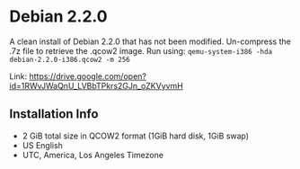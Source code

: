 # Debian 2.2.0
A clean install of Debian 2.2.0 that has not been modified. Un-compress the .7z file to retrieve the .qcow2 image. Run using: `qemu-system-i386 -hda debian-2.2.0-i386.qcow2 -m 256`

Link: https://drive.google.com/open?id=1RWvJWaQnU_LVBbTPkrs2GJn_oZKVyvmH

## Installation Info
- 2 GiB total size in QCOW2 format (1GiB hard disk, 1GiB swap)
- US English
- UTC, America, Los Angeles Timezone
